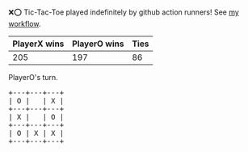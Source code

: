 :x::o: Tic-Tac-Toe played indefinitely by github action runners! See [my workflow](.github/workflows/play.yaml).

|PlayerX wins|PlayerO wins|Ties|
|-|-|-|
|205|197|86|

PlayerO's turn.

<pre>
+---+---+---+
| O |   | X |
+---+---+---+
| X |   | O |
+---+---+---+
| O | X | X |
+---+---+---+
</pre>